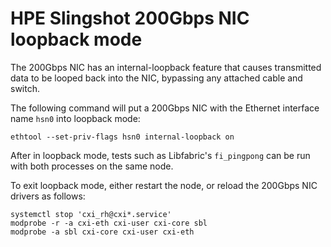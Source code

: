 
# HPE Slingshot 200Gbps NIC loopback mode

The 200Gbps NIC has an internal-loopback feature that causes transmitted data to be looped back into the NIC, bypassing any attached cable and switch.

The following command will put a 200Gbps NIC with the Ethernet interface name `hsn0` into loopback mode:

```screen
ethtool --set-priv-flags hsn0 internal-loopback on
```

After in loopback mode, tests such as Libfabric's `fi_pingpong` can be run with both processes on the same node.

To exit loopback mode, either restart the node, or reload the 200Gbps NIC drivers as follows:

```screen
systemctl stop 'cxi_rh@cxi*.service'
modprobe -r -a cxi-eth cxi-user cxi-core sbl
modprobe -a sbl cxi-core cxi-user cxi-eth
```
